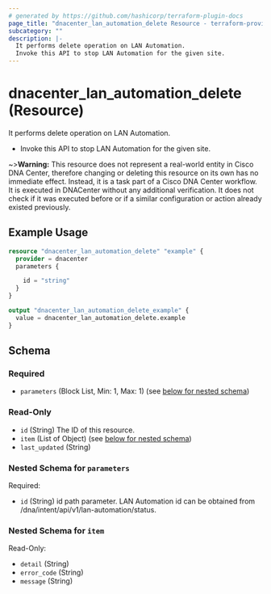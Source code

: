 ```yaml
---
# generated by https://github.com/hashicorp/terraform-plugin-docs
page_title: "dnacenter_lan_automation_delete Resource - terraform-provider-dnacenter"
subcategory: ""
description: |-
  It performs delete operation on LAN Automation.
  Invoke this API to stop LAN Automation for the given site.
---
```


# dnacenter_lan_automation_delete (Resource)

It performs delete operation on LAN Automation.

- Invoke this API to stop LAN Automation for the given site.

~>**Warning:**
This resource does not represent a real-world entity in Cisco DNA Center, therefore changing or deleting this resource on its own has no immediate effect.
Instead, it is a task part of a Cisco DNA Center workflow. It is executed in DNACenter without any additional verification. It does not check if it was executed before or if a similar configuration or action already existed previously.

## Example Usage

```terraform
resource "dnacenter_lan_automation_delete" "example" {
  provider = dnacenter
  parameters {

    id = "string"
  }
}

output "dnacenter_lan_automation_delete_example" {
  value = dnacenter_lan_automation_delete.example
}
```

<!-- schema generated by tfplugindocs -->
## Schema

### Required

- `parameters` (Block List, Min: 1, Max: 1) (see [below for nested schema](#nestedblock--parameters))

### Read-Only

- `id` (String) The ID of this resource.
- `item` (List of Object) (see [below for nested schema](#nestedatt--item))
- `last_updated` (String)

<a id="nestedblock--parameters"></a>
### Nested Schema for `parameters`

Required:

- `id` (String) id path parameter. LAN Automation id can be obtained from /dna/intent/api/v1/lan-automation/status.


<a id="nestedatt--item"></a>
### Nested Schema for `item`

Read-Only:

- `detail` (String)
- `error_code` (String)
- `message` (String)


